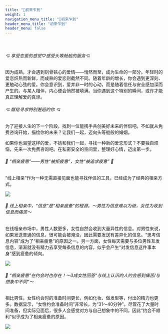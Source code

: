 ```yaml
---
title: "🔰初来乍到"
weight: 1
navigation_menu_title: "🔖初来乍到"
header_menu_title: "初来乍到"
header_menu: false
---
```

　
###### 💘 享受恋爱的感觉♡感受头等舱般的服务💘
因为成熟，才会遇到刻骨铭心的爱情——悄然而至，成为生命的一部分。年轻时的爱恋炽热而新鲜，而成熟的爱恋则截然不同。随着年龄的增长，你会遇到更深刻、更触动心弦的爱。你会意识到，爱并非一时的心动，而是随着信任与安全感加深而产生的。与某人相伴，内心便会悄然被填满。当你遇到这个特别的瞬间，或许才能真正理解爱的真谛。

###### 💘 献给寻求特别邂逅的你 💘
为了迎接人生的下一个阶段，找到一位能携手共创美好未来的伴侣吧。不如就从免费咨询开始，描绘你的未来？让我们一起，迈向头等舱般的婚姻。

如果你也渴望这样的爱，不妨和我们一起，寻找一种新的爱恋形式？不要独自烦恼，先来一次免费咨询吧。在私密安全的空间里，整理好心情，迈出第一步。

###### 🎎 “相亲疲惫”——男性“被拒疲惫”，女性“被追求疲惫” 🎎
“线上相亲”作为一种无需直接见面也能寻找伴侣的工具，已经成为了经典的相亲方式。

![](/images/d25460-44-4a78d19440563e75050d-13.jpg)


###### 🎎 线上相亲中，“信息”是“相亲疲惫”的根源。〜男性为信息难以为继，女性为收到信息而痛苦〜
在线相亲市场中，男性人数更多，女性自然会收到大量异性的信息。对男性来说，如果发送普通的信息，很可能会被淹没，因此需要发送有差异化的信息。“思考信息内容”成为了“相亲疲惫”的原因之一。另一方面，女性每天需要与多位男性互发信息，渐渐就没有精力去享受每条信息的内容，似乎会产生“对发信息这件事本身”感到疲惫的倾向。

![](/images/d25460-44-0e8601d36f5ba7ee48a5-10.jpg)


###### 🎎 “相亲疲惫”在约会时也存在！〜3成女性回答“与线上认识的人约会感到痛苦/与想象中不同”〜
相比男性，女性约会时的准备时间更长，例如化妆、做发型等，付出的精力也更多。数据显示，“女性约会准备时间”非常长，为“31～40分钟”。尽管花了大量时间准备，但实际见面后，很多人会感觉对方与自己想象中的不同，因此“约会不顺利”似乎成为了相亲疲惫的原因。

![](/images/d25460-44-4e866039a6a8822cbd34-9.jpg)
